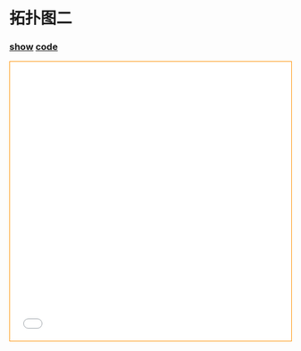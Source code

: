 # 拓扑图二

### [**show**](https://zhuanwan.github.io/web-page/fabric-demo/topology/index2.html)  [**code**](https://github.com/zhuanwan/web-page/tree/master/docs/.vuepress/public/fabric-demo/topology)

<iframe height=500 width='100%' style="border: 1px solid #ff9000" frameborder=1 allowfullscreen="true" src="/web-page/fabric-demo/topology/index2.html">  
 </iframe>


